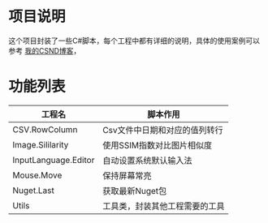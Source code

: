 # 项目说明

这个项目封装了一些C#脚本，每个工程中都有详细的说明，具体的使用案例可以参考 [我的CSND博客](https://blog.csdn.net/DynastyRumble)，

# 功能列表

|工程名|脚本作用|
|--|--|
|CSV.RowColumn | Csv文件中日期和对应的值列转行 |
|Image.Sililarity | 使用SSIM指数对比图片相似度 |
|InputLanguage.Editor | 自动设置系统默认输入法 |
|Mouse.Move | 保持屏幕常亮 |
|Nuget.Last|获取最新Nuget包|
|Utils |工具类，封装其他工程需要的工具 |
